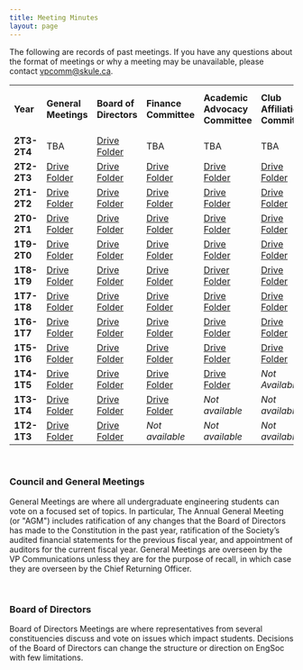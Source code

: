 ```yaml
---
title: Meeting Minutes
layout: page
---
```


<p>The following are records of past meetings. If you have any questions about the format of meetings or why a meeting may be unavailable, please contact <a href="mailto:vpcomm@skule.ca">vpcomm@skule.ca</a>.</p>
<table>
    <tbody>
        <tr>
            <td><strong>Year</strong></td>
            <td><strong>General Meetings</a></strong></td>
            <td><strong>Board of Directors</a></strong></td>
            <td><strong>Finance Committee</strong></td>
            <td><strong>Academic Advocacy Committee</strong></td>
            <td><strong>Club Affiliations Committee</strong></td>
            <td><strong>Policy & Structures Committee</strong></td>
            <td><strong>Skule Endowment Fund Committee</strong></td>
        </tr>
        <tr>
            <td><strong>2T3-2T4</strong></td>
            <td>TBA</td>
            <td><a href="https://drive.google.com/drive/folders/1tUAWier4zMczgIPjxFRkwH_rzctihfYl">Drive Folder</a></td>
            <td>TBA</td>
            <td>TBA</td>
            <td>TBA</td>
            <td><a href="https://drive.google.com/drive/folders/1HK2DqDSZ7x1xf6r9eCXTIIRIoAIf_wnt">Drive Folder</a></td>
            <td>TBA</td>
        </tr>
        <tr>
            <td><strong>2T2-2T3</strong></td>
            <td><a href=" https://drive.google.com/drive/folders/1BUEKCjtoGzEv8qzTQiX84Ms_qdN73kUK">Drive Folder</a></td>
            <td><a href="https://drive.google.com/drive/u/0/folders/1jWCVMh6RI_aNsA9aRgRXKa0AfEHNdQ9B">Drive Folder</a></td>
            <td><a href="https://drive.google.com/drive/folders/1o_lP8ivyW5BwrWMrAbvhauuOdXAWj-GV">Drive Folder</a></td>
            <td><a href="https://drive.google.com/drive/folders/1ZuF0oFt4WOza_54qWqZTXrUY6camiqKp?usp=sharing">Drive Folder</a></td>
            <td><a href="https://drive.google.com/drive/folders/1DNG4jmAzLdeGdw0x6FKkEhhTfR0W1Nwp">Drive Folder</a></td>
            <td><a href="https://drive.google.com/drive/folders/1A2tghRaPWWPHn7Mukl-At_jkkTbpUTu5?usp=sharing">Drive Folder</a></td>
            <td><i>TBA</i><!--<a href="https://drive.google.com/drive/folders/1CmJ18I1N17uX1dB4D-lWDCXJl0kjZ5RH?usp=sharing">Drive Folder<a>--></td>
        </tr>
        <tr>
            <td><strong>2T1-2T2</strong></td>
            <td><a href="https://drive.google.com/drive/folders/1RZABF8dymOpEq_HgzYvoZTtAiclpGw8I?usp=sharing">Drive Folder</a></td>
            <td><a href="https://drive.google.com/drive/folders/1Z3G4_3e-wz6OtG4Kz91MlYc7U82AOrrb?usp=sharing">Drive Folder</a></td>
            <td><a href="https://drive.google.com/drive/folders/1hO8JTZxt6zFcb-wac6RVsD8qDs2c-vtD?usp=sharing">Drive Folder</a></td>
            <td><a href="https://drive.google.com/drive/folders/1en4ALnY_03o6EbHHGEuWRcULl_5wntHQ">Drive Folder</a></td>
            <td><a href="https://drive.google.com/drive/folders/1rYGPVIR22iL9Rqnggn-6IPHPhqX5DO8q?usp=sharing">Drive Folder</a></td>
            <td><a href="https://drive.google.com/drive/folders/1edbP2IFYUrtowR0-o4GtxTWYudjdJ2nS?usp=sharing">Drive Folder</a></td>
            <td><a href="https://drive.google.com/drive/folders/1CmJ18I1N17uX1dB4D-lWDCXJl0kjZ5RH?usp=sharing">Drive Folder<a></td>
        </tr>
        <tr>
            <td><strong>2T0-2T1</strong></td>
            <td><a href="https://drive.google.com/drive/folders/1dj29W2Lo8bkUPeYbV2fA1TG4N575lByD">Drive Folder</a></td>
            <td><a href="https://drive.google.com/drive/folders/1lAoOujiQ8drW5sosEvJvmZWPQPeg2dML?usp=sharing">Drive Folder</a></td>
            <td><a href="https://drive.google.com/drive/folders/1wHBwbot3lUjXsQQ8JR0OeQvYdYzJeBf5?usp=sharing">Drive Folder</a></td>
            <td><a href="https://drive.google.com/drive/folders/1q1o0dSmHHx3u2xw_6OX-6SENl26srttQ?usp=sharing">Drive Folder</a></td>
            <td><a href="https://drive.google.com/drive/folders/1Y50dvN0KGzGGS7308YO-id3pShgBi46P?usp=sharing">Drive Folder</a></td>
            <td><a href="https://drive.google.com/drive/folders/18EN_WCT8efwJblYQgnDjZzswGmMtZDSc?usp=sharing">Drive Folder</a></td>
            <td><a href="https://drive.google.com/drive/folders/1KQ9lTTn53qT_RzON8L8IyZe-uiTljjF2?usp=sharing">Drive Folder<a></td>
        </tr>
        <tr>
            <td><strong>1T9-2T0</strong></td>
            <td><a href="https://drive.google.com/drive/folders/1CaPxxstG3WvXl1J8VVHL7k4kc-bKz4E-?usp=sharing">Drive Folder</a></td>
            <td><a href="https://drive.google.com/drive/folders/1uGDdrDnz0uTPhU0zbv9aS0cutQ1SjPBg?usp=sharing">Drive Folder</a></td>
            <td><a href="https://drive.google.com/drive/folders/19zONKII5w0n3qfzqwd6oneqWRq-lo5AQ?usp=sharing">Drive Folder</a></td>
            <td><a href="https://drive.google.com/drive/folders/1QyhLxtmdB3Zf2CPfX6nRAvxgFIUW7eDl?usp=sharing">Drive Folder</a></td>
            <td><a href="https://drive.google.com/drive/folders/1N1euhdrQjuTzGajx3fFlkvLHwvxTEQ8W?usp=sharing">Drive Folder</a></td>
            <td><a href="https://drive.google.com/drive/folders/1ia_1pPPsJs9ITNW2alC46v97n0tmWOku">Drive Folder</a></td>
            <td><em>Not available</em></td>
        </tr>
        <tr>
            <td><strong>1T8-1T9</strong></td>
            <td><a href="https://drive.google.com/drive/folders/1qG-ktuJBSghBAsED3ajla7SXMYjgr900?usp=sharing">Drive Folder</a></td>
            <td><a href="https://drive.google.com/drive/folders/1OUy2yLfn4wY1Kz0N3Hi9FQmjMALslKtW?usp=sharing">Drive Folder</a></td>
            <td><a href="https://drive.google.com/drive/folders/182bP6gA-iO5fJAuHoRwybQDwHprW_9AG">Drive Folder</a></td>
            <td><a href="https://drive.google.com/open?id=12B4ltUSkZ3WivcOc9oNswl5O8wMq-xIy">Driver Folder</a></td>
            <td><a href="https://drive.google.com/open?id=1kOdf-ljFPQvdBz7MV3ONxytXcGBBCT0i">Drive Folder</td>
            <td><a href="https://drive.google.com/open?id=1s6ICE8lMNwu8WRevNURUoitOpfl9s7PB">Drive Folder</td>
            <td><a href="https://drive.google.com/drive/folders/1bY0ZK1DxuoJqpS3PhDD5jSwOJanqR6zO?usp=sharing">Drive Folder</td>
        </tr>
        <tr>
            <td><strong>1T7-1T8</strong></td>
            <td><a href="https://drive.google.com/drive/folders/1Tvb_v7uYo-rm9dBqFfA7s1mZTF3felhS?usp=sharing">Drive Folder</a></td>
            <td><a href="https://drive.google.com/drive/folders/15JDkOjaL_erVadwE-SPoSEl0XXxD9kCE?usp=sharing">Drive Folder</a></td>
            <td><a href="https://drive.google.com/drive/folders/17H9SikX_U_u9gaw0MaHC0kZqkpbSCaIQ?usp=sharing">Drive Folder</a></td>
            <td><a href="https://drive.google.com/drive/folders/1tbB20ZZukdbZGEYEi30DzLLL_z6Y5fLc?usp=sharing">Drive Folder</a></td>
            <td><a href="https://drive.google.com/drive/folders/18xju60QtMFkbVTm8gOn8bDZD-BvALba-?usp=sharing">Drive Folder</a></td>
            <td><a href="https://drive.google.com/drive/folders/13nGqSgeNo32Mw1PI_pTNmhJP9jBusP0y?usp=sharing">Drive Folder</a></td>
            <td><a href="https://drive.google.com/drive/folders/1iGn0jd7RT3WS5PxAckhIA7QUPqo5B-OC?usp=sharing">Drive Folder</a></td>
        </tr>
        <tr>
            <td><strong>1T6-1T7</strong></td>
            <td><a href="https://drive.google.com/drive/folders/0B3agLOf0dQ6FMVpUMzdadmJkcUE?usp=sharing">Drive Folder</a></td>
            <td><a href="https://drive.google.com/drive/folders/0B3agLOf0dQ6FTHFXMzVsQzUzQmc?usp=sharing">Drive Folder</a></td>
            <td><a href="https://drive.google.com/drive/folders/1FJTqZm6UrhCskcgcfSshJAeFS1qTEDzc?usp=sharing">Drive Folder</a></td>
            <td><a href="https://drive.google.com/drive/folders/0B0aaqPGaQeueU2o2T09ta2x3azg?usp=sharing">Drive Folder</a></td>
            <td><a href="https://drive.google.com/drive/folders/14gmMtK5tUiQFpjqlMeqY4rNhFWKyphRL?usp=sharing">Drive Folder</a></td>
            <td><a href="https://drive.google.com/drive/folders/1KAdSAFc834Y52J9tItMRe_tH7Ou5apIN?usp=sharing">Drive Folder</a></td>
            <td><a href="https://drive.google.com/drive/folders/1pvNtqAD1zQQa4lao4B1m0eghroxNqFx8?usp=sharing">Drive Folder</a></td>
        </tr>
        <tr>
            <td><strong>1T5-1T6</strong></td>
            <td><a href="https://drive.google.com/drive/folders/0B3agLOf0dQ6FcnFaWmV2eHplNDA?usp=sharing">Drive Folder</a></td>
            <td><a href="https://drive.google.com/drive/folders/0B4NAsswStjIXQUl2NTRwT3FzMmM?usp=sharing">Drive Folder</a></td>
            <td><a href="https://drive.google.com/drive/folders/1lGka8h3KWTYAahc-f1vC21ifeWZcLVce?usp=sharing">Drive Folder</a></td>
            <td><a href="https://drive.google.com/drive/folders/0B0aaqPGaQeueN2d0bXdLZW9PSzA?usp=sharing">Drive Folder</a></td>
            <td><a href="https://drive.google.com/drive/folders/1FmCHL_z7MpKjt22fw5GTN1BHepr_NIUy?usp=sharing">Drive Folder</a></td>
            <td><a href="https://drive.google.com/drive/folders/1r71zsLNnksb4XILitVoMTAkps3-Fg3X5?usp=sharing">Drive Folder</a></td>
            <td><a href="https://drive.google.com/drive/folders/1CopmtsLMmWwKpOS1wcsnYN2ujLNf_R09?usp=sharing">Drive Folder</a></td>
        </tr>
        <tr>
            <td><strong>1T4-1T5</strong></td>
            <td><a href="https://drive.google.com/drive/folders/1558njode9GlKOBJ_sOiogzwZ4sKKkBQg?usp=sharing">Drive Folder</a></td>
            <td><a href="https://drive.google.com/drive/folders/1OZuB0IVxhewzaYcZGh1wPhiP7Mn2KKGO?usp=sharing">Drive Folder</a></td>
            <td><a href="https://drive.google.com/drive/folders/1e326AzVZ28SUIE9vodXu03Q50hl3EvxY?usp=sharing">Drive Folder</a></td>
            <td><a href="https://drive.google.com/drive/folders/122h67gba-S3KtTNicXjbq7yBYcjJ1CCK?usp=sharing">Drive Folder</a></td>
            <td><em>Not Available</em></td>
            <td><a href="https://drive.google.com/drive/folders/1mM3_SM4R3QgnimI0t3GB59llSGAjh7aM?usp=sharing">Drive Folder</a></td>
            <td><em>Not Available</em></td>
        </tr>
        <tr>
            <td><strong>1T3-1T4</strong></td>
            <td><a href="https://drive.google.com/drive/folders/0B2SUZIh_6iOgamJyQkFteExYX2s?usp=sharing">Drive Folder</a></td>
            <td><a href="https://drive.google.com/drive/folders/0B2SUZIh_6iOgQ2cyTHBWNEw4dVE?usp=sharing">Drive Folder</a></td>
            <td><a href="https://drive.google.com/drive/folders/14WRBFFAHIGx9MTwApDCOL8mnNaSCN5Te?usp=sharing">Drive Folder</a></td>
            <td><em>Not available</em></td>
            <td><em>Not available</em></td>
            <td><em>Not available</em></td>
            <td><em>Not Available</em></td>
        </tr>
        <tr>
            <td><strong>1T2-1T3</strong></td>
            <td><a href="https://drive.google.com/drive/folders/1LqZDhjlXMMtVgdCepc_Uv43oRsPHD4JI?usp=sharing">Drive Folder</a></td>
            <td><a href="https://drive.google.com/drive/folders/10rot_jmH5LqtweKeCJczkhAAT-AjzCnh?usp=sharing">Drive Folder</a></td>
            <td><em>Not available</em></td>
            <td><em>Not available</em></td>
            <td><em>Not available</em></td>
            <td><em>Not available</em></td>
            <td><em>Not Available</em></td>
        </tr>
    </tbody>
</table> <br>
<div>
    <h3 id="Council & General Meetings">Council and General Meetings</h3>
    <p>General Meetings are where all undergraduate engineering students can vote on a focused set of topics. In particular, The Annual General Meeting (or "AGM") includes ratification of any changes that the Board of Directors has made to the Constitution in the past year, ratification of the Society&rsquo;s audited financial statements for the previous fiscal year, and appointment of auditors for the current fiscal year. General Meetings are overseen by the VP Communications unless they are for the purpose of recall, in which case they are overseen by the Chief Returning Officer.</p>
</div> <br>
<div>
    <h3 id="Board of Directors">Board of Directors</h3>
    <p>Board of Directors Meetings are where representatives from several constituencies discuss and vote on issues which impact students. Decisions of the Board of Directors can change the structure or direction on EngSoc with few limitations.</p>
</div>